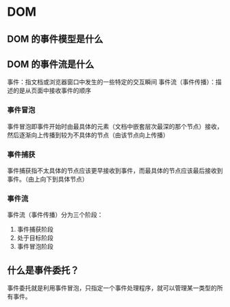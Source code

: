 # DOM

## DOM 的事件模型是什么

## DOM 的事件流是什么

事件：指文档或浏览器窗口中发生的一些特定的交互瞬间
事件流（事件传播）：描述的是从页面中接收事件的顺序

### 事件冒泡

事件冒泡即事件开始时由最具体的元素（文档中嵌套层次最深的那个节点）接收，然后逐渐向上传播到较为不具体的节点（由该节点向上传播）

### 事件捕获

事件捕获指不太具体的节点应该更早接收到事件，而最具体的节点应该最后接收到事件。（由上向下到具体节点）

### 事件流

事件流（事件传播）分为三个阶段：

1. 事件捕获阶段
2. 处于目标阶段
3. 事件冒泡阶段

## 什么是事件委托？

事件委托就是利用事件冒泡，只指定一个事件处理程序，就可以管理某一类型的所有事件。
